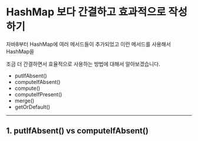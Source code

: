 
# HashMap 보다 간결하고 효과적으로 작성하기

자바8부터 HashMap에 여러 메서드들이 추가되었고 이런 메서드를 사용해서 HashMap을 

조금 더 간결하면서 효율적으로 사용하는 방법에 대해서 알아보겠습니다. 

* putIfAbsent()
* computeIfAbsent()
* compute()
* computeIfPresent()
* merge()
* getOrDefault()

<hr>


## 1. putIfAbsent() vs computeIfAbsent()
